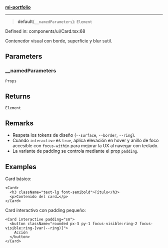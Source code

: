[**mi-portfolio**](../../../../README.md)

***

> **default**(`__namedParameters`): `Element`

Defined in: components/ui/Card.tsx:68

Contenedor visual con borde, superficie y blur sutil.

## Parameters

### \_\_namedParameters

`Props`

## Returns

`Element`

## Remarks

- Respeta los tokens de diseño (`--surface`, `--border`, `--ring`).
- Cuando `interactive` es `true`, aplica elevación en hover y anillo de foco
  accesible con `focus-within` para mejorar la UX al navegar con teclado.
- La variante de padding se controla mediante el prop `padding`.

## Examples

Card básico:
```tsx
<Card>
  <h3 className="text-lg font-semibold">Título</h3>
  <p>Contenido del card…</p>
</Card>
```

Card interactivo con padding pequeño:
```tsx
<Card interactive padding="sm">
  <button className="rounded px-3 py-1 focus-visible:ring-2 focus-visible:ring-[var(--ring)]">
    Acción
  </button>
</Card>
```

